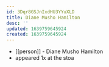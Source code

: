 ```yaml
---
id: 3Dqr8GSJnIxdHU3YYuXLD
title: Diane Musho Hamilton
desc: ''
updated: 1639759645924
created: 1639759645924
---
```



- [[person]] - Diane Musho Hamilton
- appeared 1x at the stoa

